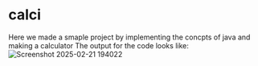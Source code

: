 # calci
Here we made a smaple project by implementing the concpts of java and making a calculator
The output for the code looks like:
![Screenshot 2025-02-21 194022](https://github.com/user-attachments/assets/a4ea0663-6590-4257-a99e-e174c4432d8f)
